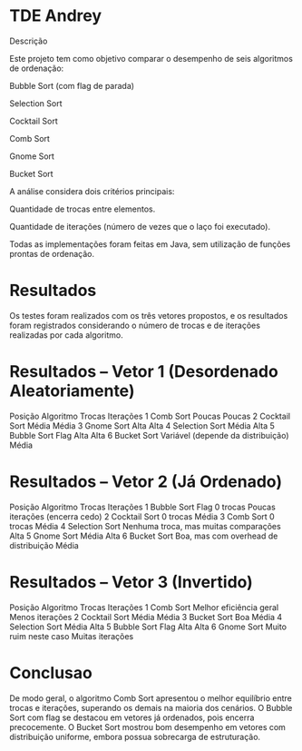 # TDE Andrey 
Descrição

Este projeto tem como objetivo comparar o desempenho de seis algoritmos de ordenação:

Bubble Sort (com flag de parada)

Selection Sort

Cocktail Sort

Comb Sort

Gnome Sort

Bucket Sort

A análise considera dois critérios principais:

Quantidade de trocas entre elementos.

Quantidade de iterações (número de vezes que o laço foi executado).

Todas as implementações foram feitas em Java, sem utilização de funções prontas de ordenação.

# Resultados

Os testes foram realizados com os três vetores propostos, e os resultados foram registrados considerando o número de trocas e de iterações realizadas por cada algoritmo.

# Resultados – Vetor 1 (Desordenado Aleatoriamente)
Posição	Algoritmo	Trocas	Iterações
1	Comb Sort	Poucas	Poucas
2	Cocktail Sort	Média	Média
3	Gnome Sort	Alta	Alta
4	Selection Sort	Média	Alta
5	Bubble Sort Flag	Alta	Alta
6	Bucket Sort	Variável (depende da distribuição)	Média

# Resultados – Vetor 2 (Já Ordenado)
Posição	Algoritmo	Trocas	Iterações
1	Bubble Sort Flag	0 trocas	Poucas iterações (encerra cedo)
2	Cocktail Sort	0 trocas	Média
3	Comb Sort	0 trocas	Média
4	Selection Sort	Nenhuma troca, mas muitas comparações	Alta
5	Gnome Sort	Média	Alta
6	Bucket Sort	Boa, mas com overhead de distribuição	Média

# Resultados – Vetor 3 (Invertido)
Posição	Algoritmo	Trocas	Iterações
1	Comb Sort	Melhor eficiência geral	Menos iterações
2	Cocktail Sort	Média	Média
3	Bucket Sort	Boa	Média
4	Selection Sort	Média	Alta
5	Bubble Sort Flag	Alta	Alta
6	Gnome Sort	Muito ruim neste caso	Muitas iterações

# Conclusao
De modo geral, o algoritmo Comb Sort apresentou o melhor equilíbrio entre trocas e iterações, superando os demais na maioria dos cenários.
O Bubble Sort com flag se destacou em vetores já ordenados, pois encerra precocemente.
O Bucket Sort mostrou bom desempenho em vetores com distribuição uniforme, embora possua sobrecarga de estruturação.

